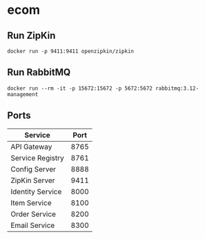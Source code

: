 # ecom

## Run ZipKin 
```
docker run -p 9411:9411 openzipkin/zipkin
```
## Run RabbitMQ
```
docker run --rm -it -p 15672:15672 -p 5672:5672 rabbitmq:3.12-management
```

## Ports
| Service          | Port |
|------------------|------|
| API Gateway      | 8765 |
| Service Registry | 8761 |
| Config Server    | 8888 |
| ZipKin Server    | 9411 |
| Identity Service | 8000 |
| Item Service     | 8100 |
| Order Service    | 8200 |
| Email Service    | 8300 |
